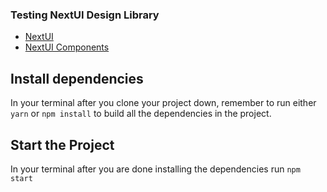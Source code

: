 ### Testing NextUI Design Library

- [NextUI](https://nextui.org/)
- [NextUI Components](https://nextui.org/docs/guide/getting-started)

## Install dependencies

In your terminal after you clone your project down, remember to run either `yarn` or `npm install` to build all the dependencies in the project.

## Start the Project

In your terminal after you are done installing the dependencies run `npm start`

<!-- ## Project Hosted In the following Link

[Random Number generator](https://AlexandreFPGoncalves.github.io/Random-Number-Generator) -->
